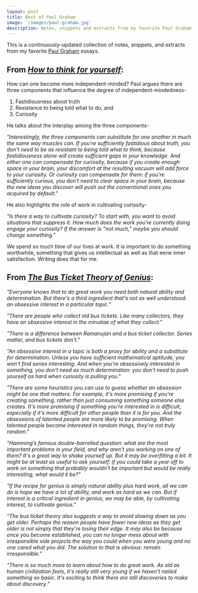 ```yaml
---
layout: post
title: Best of Paul Graham
image: '/images/paul-graham.jpg'
description: Notes, snippets and extracts from my favorite Paul Graham essays.
---
```

This is a continuously-updated collection of notes, snippets, and extracts from my favorite [Paul Graham](https://paulgraham.com/index.html) essays. 

## From _[How to think for yourself](https://paulgraham.com/think.html)_:

How can one become more independent-minded? Paul argues there are three components that influence the degree of independent-mindedness-

1. Fastidiousness about truth
2. Resistance to being told what to do, and
3. Curiosity

He talks about the interplay among the three components-

_"Interestingly, the three components can substitute for one another in much the same way muscles can. If you're sufficiently fastidious about truth, you don't need to be as resistant to being told what to think, because fastidiousness alone will create sufficient gaps in your knowledge. And either one can compensate for curiosity, because if you create enough space in your brain, your discomfort at the resulting vacuum will add force to your curiosity. Or curiosity can compensate for them: if you're sufficiently curious, you don't need to clear space in your brain, because the new ideas you discover will push out the conventional ones you acquired by default."_

He also highlights the role of work in cultivating curiosity-

_"Is there a way to cultivate curiosity? To start with, you want to avoid situations that suppress it. How much does the work you're currently doing engage your curiosity? If the answer is "not much," maybe you should change something."_

We spend so much time of our lives at work. It is important to do something worthwhile, something that gives us intellectual as well as that eerie inner satisfaction. Writing does that for me. 

## From _[The Bus Ticket Theory of Genius](https://paulgraham.com/genius.html)_:

_"Everyone knows that to do great work you need both natural ability and determination. But there's a third ingredient that's not as well understood: an obsessive interest in a particular topic."_

_"There are people who collect old bus tickets. Like many collectors, they have an obsessive interest in the minutiae of what they collect."_

_"There is a difference between Ramanujan and a bus ticket collector. Series matter, and bus tickets don't."_

_"An obsessive interest in a topic is both a proxy for ability and a substitute for determination. Unless you have sufficient mathematical aptitude, you won't find series interesting. And when you're obsessively interested in something, you don't need as much determination: you don't need to push yourself as hard when curiosity is pulling you."_

_"There are some heuristics you can use to guess whether an obsession might be one that matters. For example, it's more promising if you're creating something, rather than just consuming something someone else creates. It's more promising if something you're interested in is difficult, especially if it's more difficult for other people than it is for you. And the obsessions of talented people are more likely to be promising. When talented people become interested in random things, they're not truly random."_

_"Hamming’s famous double-barrelled question: what are the most important problems in your field, and why aren't you working on one of them? It's a great way to shake yourself up. But it may be overfitting a bit. It might be at least as useful to ask yourself: if you could take a year off to work on something that probably wouldn't be important but would be really interesting, what would it be?"_

_"If the recipe for genius is simply natural ability plus hard work, all we can do is hope we have a lot of ability, and work as hard as we can. But if interest is a critical ingredient in genius, we may be able, by cultivating interest, to cultivate genius."_

_"The bus ticket theory also suggests a way to avoid slowing down as you get older. Perhaps the reason people have fewer new ideas as they get older is not simply that they're losing their edge. It may also be because once you become established, you can no longer mess about with irresponsible side projects the way you could when you were young and no one cared what you did. The solution to that is obvious: remain irresponsible."_

_"There is so much more to learn about how to do great work.
As old as human civilization feels, it's really still very young if we haven't nailed something so basic. It's exciting to think there are still discoveries to make about discovery._"